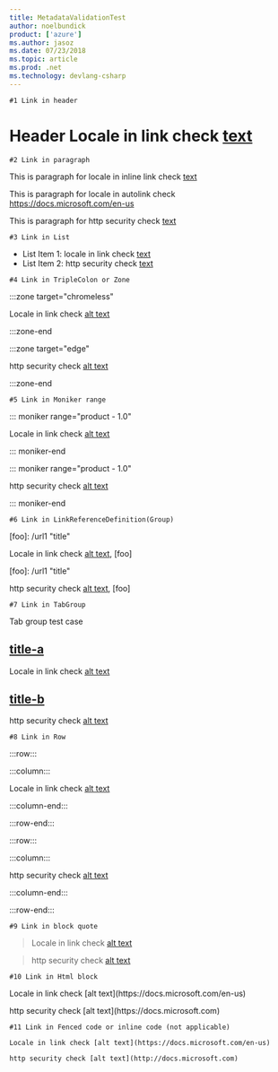 ```yaml
---
title: MetadataValidationTest
author: noelbundick
product: ['azure']
ms.author: jasoz
ms.date: 07/23/2018
ms.topic: article
ms.prod: .net
ms.technology: devlang-csharp
---
```


`#1 Link in header`
# Header Locale in link check [text](https://docs.microsoft.com/en-us)

`#2 Link in paragraph`

This is paragraph for locale in inline link check [text](https://docs.microsoft.com/en-us)

This is paragraph for locale in autolink check <https://docs.microsoft.com/en-us>

This is paragraph for http security check [text](http://docs.microsoft.com/)

`#3 Link in List`

- List Item 1: locale in link check [text](https://docs.microsoft.com/en-us)
- List Item 2: http security check [text](http://docs.microsoft.com)

`#4 Link in TripleColon or Zone`

:::zone target=\"chromeless\"

Locale in link check [alt text](https://docs.microsoft.com/en-us)

:::zone-end

:::zone target=\"edge\"

http security check [alt text](http://docs.microsoft.com/)

:::zone-end

`#5 Link in Moniker range`

::: moniker range=\"product - 1.0\"

Locale in link check [alt text](https://docs.microsoft.com/en-us)

::: moniker-end

::: moniker range=\"product - 1.0\"

http security check [alt text](http://docs.microsoft.com/)

::: moniker-end

`#6 Link in LinkReferenceDefinition(Group)`

[foo]: /url1 \"title\"

Locale in link check [alt text](https://docs.microsoft.com/en-us), [foo]

[foo]: /url1 \"title\"

http security check [alt text](http://docs.microsoft.com/), [foo]

`#7 Link in TabGroup`

Tab group test case

## [title-a](#tab/a)

Locale in link check [alt text](https://docs.microsoft.com/en-us)

## [title-b](#tab/b)

http security check [alt text](http://docs.microsoft.com/)

`#8 Link in Row`

:::row:::

:::column:::

Locale in link check [alt text](https://docs.microsoft.com/en-us)

:::column-end:::

:::row-end:::

:::row:::

:::column:::

http security check [alt text](https://docs.microsoft.com/)

:::column-end:::

:::row-end:::

`#9 Link in block quote`

> Locale in link check [alt text](https://docs.microsoft.com/en-us)

> http security check [alt text](http://docs.microsoft.com/)

`#10 Link in Html block`

<p>Locale in link check [alt text](https://docs.microsoft.com/en-us)</p>

<p>http security check [alt text](https://docs.microsoft.com)</p>

`#11 Link in Fenced code or inline code (not applicable)`

```
Locale in link check [alt text](https://docs.microsoft.com/en-us)

```

```
http security check [alt text](http://docs.microsoft.com)

```
